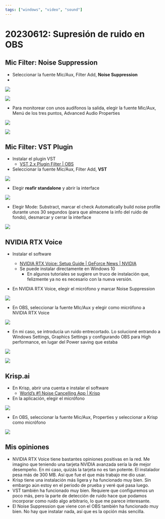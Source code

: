 ```yaml
---
tags: ["windows", "video", "sound"]
---
```


# 20230612: Supresión de ruido en OBS

## Mic Filter: Noise Suppression

- Seleccionar la fuente Mic/Aux, Filter Add, **Noise Suppression**
- 
![](20230612-obs-supresion-ruido.png)

![](20230612-obs-supresion-ruido-1.png)

- Para monitorear con unos audífonos la salida, elegir la fuente Mic/Aux, Menú de los tres puntos, Advanced Audio Properties

![](20230612-obs-supresion-ruido-7.png)

![](20230612-obs-supresion-ruido-8.png)

## Mic Filter: VST Plugin

- Instalar el plugin VST
	- [VST 2.x Plugin Filter | OBS](https://obsproject.com/kb/vst-2-x-plugin-filter)
- Seleccionar la fuente Mic/Aux, Filter Add, **VST**

![](20230612-obs-supresion-ruido-2.png)

- Elegir **reafir standalone** y abrir la interface

![](20230612-obs-supresion-ruido-3.png)

- Elegir Mode: Substract, marcar el check Automatically build noise profile durante unos 30 segundos (para que almacene la info del ruido de fondo), desmarcar y cerrar la interface

![](20230612-obs-supresion-ruido-4.png)
## NVIDIA RTX Voice

- Instalar el software
	- [NVIDIA RTX Voice: Setup Guide | GeForce News | NVIDIA](https://www.nvidia.com/en-us/geforce/guides/nvidia-rtx-voice-setup-guide/)
	- Se puede instalar directamente en Windows 10
		- En algunos tutoriales se sugiere un truco de instalación que, felizmente ya no es necesario con la nueva versión.

- En NVIDIA RTX Voice, elegir el micrófono y marcar Noise Suppression

![](20230612-obs-supresion-ruido-5.png)

- En OBS, seleccionar la fuente MIc/Aux y elegir como micrófono a NVIDIA RTX Voice

![](20230612-obs-supresion-ruido-6.png)

- En mi caso, se introducía un ruido entrecortado. Lo solucioné entrando a Windows Settings, Graphics Settings y configurando OBS para High performance, en lugar del Power saving que estaba

![](20230612-obs-supresion-ruido-9.png)

![](20230612-obs-supresion-ruido-10.png)

## Krisp.ai

- En Krisp, abrir una cuenta e instalar el software
	- [World’s #1 Noise Cancelling App | Krisp](https://krisp.ai/)
- En la aplicación, elegir el micrófono

![](20230612-obs-supresion-ruido-11.png)

- En OBS, seleccionar la fuente Mic/Aux, Properties y seleccionar a Krisp como micrófono

![](20230612-obs-supresion-ruido-12.png)


## Mis opiniones

- NVIDIA RTX Voice tiene bastantes opiniones positivas en la red. Me imagino que teniendo una tarjeta NVIDIA avanzada sería la de mejor desempeño. En mi caso, quizás la tarjeta no es tan potente. El instalador pesa más de 300 MB. Así que fue el que más trabajo me dio usar.
- Krisp tiene una instalación más ligera y ha funcionado muy bien. Sin embargo aún estoy en el periodo de prueba y veré qué pasa luego.
- VST también ha funcionado muy bien. Requiere que configuremos un poco más, pero la parte de detección de ruido hace que podamos incorporar como ruido algo arbitrario, lo que me parece interesante.
- El Noise Suppression que viene con el OBS también ha funcionado muy bien. No hay que instalar nada, así que es la opción más sencilla.
